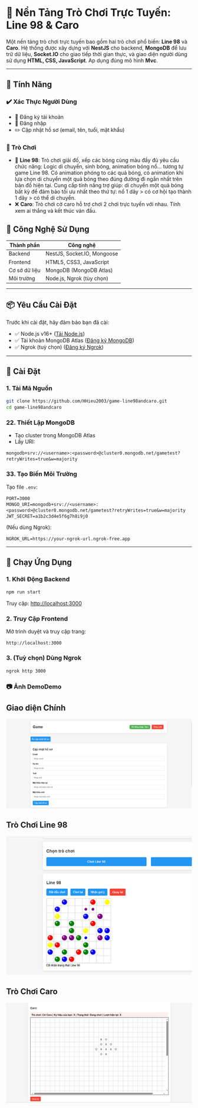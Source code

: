 # 🎩 Nền Tảng Trò Chơi Trực Tuyến: Line 98 & Caro

Một nền tảng trò chơi trực tuyến bao gồm hai trò chơi phổ biến: **Line 98** và **Caro**. Hệ thống được xây dựng với **NestJS** cho backend, **MongoDB** để lưu trữ dữ liệu, **Socket.IO** cho giao tiếp thời gian thực, và giao diện người dùng sử dụng **HTML, CSS, JavaScript**. Ap dụng đúng mô hình **Mvc**.

---

## 🚀 Tính Năng

### ✔️ Xác Thực Người Dùng
- 📅 Đăng ký tài khoản
- 🔑 Đăng nhập
- ✏️ Cập nhật hồ sơ (email, tên, tuổi, mật khẩu)

### 🎯 Trò Chơi
- 🎯 **Line 98**: Trò chơi giải đố, xếp các bóng cùng màu đầy đủ yêu cầu chức năng: Logic di chuyển, sinh bóng, animation bóng nổ... tương tự game Line 98. Có animation phóng to các quả bóng, có animation khi lựa chọn di chuyển một quả bóng theo đúng đường đi ngắn nhất trên bản đồ hiện tại. Cung cấp tính năng trợ giúp: di chuyển một quả bóng bất kỳ để đảm bảo tối ưu nhất theo thứ tự: nổ 1 dãy > có cơ hội tạo thành 1 dãy > có thể di chuyển.
- ❌ **Caro**: Trò chơi cờ caro hỗ trợ chơi 2 chơi trực tuyến với nhau. Tính xem ai thắng và kết thúc ván đấu.

## 🧰 Công Nghệ Sử Dụng

| Thành phần                | Công nghệ                    |
|-------------------------|------------------------------|
| Backend                 | NestJS, Socket.IO, Mongoose  |
| Frontend                | HTML5, CSS3, JavaScript      |
| Cơ sở dữ liệu         | MongoDB (MongoDB Atlas)     |        
| Môi trường                | Node.js, Ngrok (tùy chọn)     |

---

## 📦 Yêu Cầu Cài Đặt

Trước khi cài đặt, hãy đảm bảo bạn đã cài:

- ✅ Node.js v16+ ([Tải Node.js](https://nodejs.org))
- ✅ Tài khoản MongoDB Atlas ([Đăng ký MongoDB](https://mongodb.com))
- ✅ Ngrok (tuỳ chọn) ([Đăng ký Ngrok](https://ngrok.com))

---

## 💾 Cài Đặt

### 1. Tải Mã Nguồn
```bash
git clone https://github.com/HHieu2003/game-line98andcaro.git
cd game-line98andcaro
```

### 22. Thiết Lập MongoDB
- Tạo cluster trong MongoDB Atlas
- Lấy URI:

```
mongodb+srv://<username>:<password>@cluster0.mongodb.net/gametest?retryWrites=true&w=majority
```

### 33. Tạo Biến Môi Trường
Tạo file `.env`:

```
PORT=3000
MONGO_URI=mongodb+srv://<username>:<password>@cluster0.mongodb.net/gametest?retryWrites=true&w=majority
JWT_SECRET=a1b2c3d4e5f6g7h8i9j0
```

(Nếu dùng Ngrok):
```
NGROK_URL=https://your-ngrok-url.ngrok-free.app
```

---

## 🚀 Chạy Ứng Dụng

### 1. Khởi Động Backend
```bash
npm run start
```
Truy cập: [http://localhost:3000](http://localhost:3000)

### 2. Truy Cập Frontend
Mở trình duyệt và truy cập trang:
```url
http://localhost:3000
```

### 3. (Tuỳ chọn) Dùng Ngrok
```bash
ngrok http 3000
```

### 📷 Ảnh DemoDemo

## Giao diện Chính

![Giao diện chính](images/giaodien1.png)

## Trò Chơi Line 98

![Line 98 Gameplay](images/giaodien2.png)

## Trò Chơi Caro

![Caro Gameplay](images/giaodien3.png)
